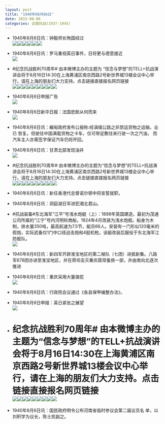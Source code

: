 ```yaml
---
layout: post
title: "1940年08月06日"
date: 2015-08-06
categories: 全面抗战(1937-1945)
---
```


<meta name="referrer" content="no-referrer" />

- 1940年8月6日讯：钟毅师长殉国经过 <br/><img src="https://ww3.sinaimg.cn/large/aca367d8jw1eutaexyxr4j204f0e574p.jpg" /><img src="https://ww1.sinaimg.cn/large/aca367d8jw1eutaey5nycj206v0713yw.jpg" /><img src="https://ww4.sinaimg.cn/large/aca367d8jw1eutaey9pj0j20k8078abd.jpg" /><img src="https://ww2.sinaimg.cn/large/aca367d8jw1eutaeyckwnj20ix07675h.jpg" /><img src="https://ww2.sinaimg.cn/large/aca367d8jw1eutaeyj0nwj20ix07675h.jpg" /><img src="https://ww3.sinaimg.cn/large/aca367d8jw1eutaeydw1ij20es071757.jpg" />

- 1940年8月6日讯：罗马重视英日事件，日将更与德意接近 <br/><img src="https://ww2.sinaimg.cn/large/aca367d8jw1eut8oqbsr9j20c40kitcu.jpg" />

- #纪念抗战胜利70周年# 由本微博主办的主题为 “信念与梦想”的TELL+抗战演讲会将于8月16日14:30在上海黄浦区南京西路2号新世界城13楼会议中心举行，请在上海的朋友们大力支持。点击链接直接报名网页链接 <br/><img src="https://ww4.sinaimg.cn/large/aca367d8jw1eut7inybjvj20pa0vs430.jpg" /><img src="https://ww4.sinaimg.cn/large/aca367d8jw1eut7ioedmhj20os0zkwj7.jpg" /><img src="https://ww3.sinaimg.cn/large/aca367d8jw1eut7iojv3xj20pa0v8n26.jpg" /><img src="https://ww3.sinaimg.cn/large/aca367d8jw1eut7ioqy5pj20pa0wcq7a.jpg" /><img src="https://ww3.sinaimg.cn/large/aca367d8jw1eut7ip4lgwj21kw17mn32.jpg" /><img src="https://ww4.sinaimg.cn/large/aca367d8jw1eut7ipcj04j20pa0whaef.jpg" /><img src="https://ww2.sinaimg.cn/large/aca367d8jw1eut7iq62u6j20pa0wwdli.jpg" /><img src="https://ww2.sinaimg.cn/large/aca367d8jw1eut7iqfb3yj20pa0kbae9.jpg" /><img src="https://ww4.sinaimg.cn/large/aca367d8jw1eut7iqj134j20pa0w8gqi.jpg" />

- 1940年8月6日申报广告 <br/><img src="https://ww3.sinaimg.cn/large/aca367d8jw1eut6ys1figj20ph0hjtcw.jpg" />

- 1940年8月6日新华日报：法国悲剧从何而来 <br/><img src="https://ww2.sinaimg.cn/large/aca367d8jw1eut57rr0asj211p0hodn1.jpg" />

- 1940年8月6日讯：緬甸政府发布公报称:经滇缅公路之非禁运货物之运输，业已 恢复。但驶往中国满载货物之卡车，仅可带足敷往来行驶一次之汽油， 而汽车主人亦需签字保证汽车仍将开回。 

- 1940年8月6日讯：甘肃北部发现油井 <br/><img src="https://ww4.sinaimg.cn/large/aca367d8jw1euss85bd5gj20c605vwfi.jpg" />

- #纪念抗战胜利70周年#   由本微博主办的主题为“信念与梦想”的TELL+抗战演讲会将于8月16日14:30在上海黄浦区南京西路2号新世界城13楼会议中心举行，请在上海的朋友们大力支持。点击链接直接报名网页链接 <br/><img src="https://ww1.sinaimg.cn/large/aca367d8jw1eusrws716fj20zk0se438.jpg" /><img src="https://ww3.sinaimg.cn/large/aca367d8jw1eusrwsia15j208q06m3yz.jpg" /><img src="https://ww4.sinaimg.cn/large/aca367d8jw1eusrwsqdufj20gl0dcmyd.jpg" /><img src="https://ww1.sinaimg.cn/large/aca367d8jw1eusrwt0j35j20go0dbgn2.jpg" /><img src="https://ww4.sinaimg.cn/large/aca367d8jw1eusrwt8bu3j21kw16ygrk.jpg" /><img src="https://ww4.sinaimg.cn/large/aca367d8jw1eusrwthraxj20pa0ktdl3.jpg" /><img src="https://ww2.sinaimg.cn/large/aca367d8jw1eusrwtj3o5j20pa0khjvh.jpg" /><img src="https://ww1.sinaimg.cn/large/aca367d8jw1eusrwtq7o4j20pa0xh43h.jpg" /><img src="https://ww3.sinaimg.cn/large/aca367d8jw1eusrwtsw0bj20o90zkwih.jpg" />

- 1940年8月6日讯：新任香港代总督诺尔顿中将宣誓就职。 

- 1940年8月6日讯：洞庭湖日军进犯湘北君山。 

- #抗战装备#东北海军“江平”号浅水炮艇（上）：1898年英国建造，最初为茂通公司所属的“江宁”号内河明轮商船，1924年4月改装为浅水炮舰。船身为木制，排水量350吨，最高航速为7.5节，艇员66人。安装有一门形似120毫米的假炮，实际武备仅1门中口径迫击炮和4挺机枪。该艇改装后服役于东北海军江防舰队。 <br/><img src="https://ww2.sinaimg.cn/large/aca367d8jw1eusnw3uj8sj20a0061aaq.jpg" />

- 1940年8月6日讯：新四军开辟淮宝地区的第二梯队（七团）进抵新集。八路军678团亦进至淮宝地区，并在蒋坝击灭秦庆霖常备旅一部，并由南向北逐次推进 

- 1940年8月6日讯：重庆采用大量骆驼 <br/><img src="https://ww4.sinaimg.cn/large/aca367d8jw1euslafdq3mj207i05sq3j.jpg" />

- 1940年8月6日讯：行政院会议通过《各县保甲编整办法》。 

- 1940年8月6日申报：英日紧张之展望 <br/><img src="https://ww1.sinaimg.cn/large/aca367d8jw1eusjjml5ffj20os0xo1bg.jpg" />

- # 纪念抗战胜利70周年#  由本微博主办的主题为“信念与梦想”的TELL+抗战演讲会将于8月16日14:30在上海黄浦区南京西路2号新世界城13楼会议中心举行，请在上海的朋友们大力支持。点击链接直接报名网页链接 <br/><img src="https://ww3.sinaimg.cn/large/aca367d8jw1eusj8oa2l2j20zk0uqjvx.jpg" /><img src="https://ww4.sinaimg.cn/large/aca367d8jw1eusj8of70vj20zk0r0wh6.jpg" /><img src="https://ww1.sinaimg.cn/large/aca367d8jw1eusj8ol1itj20ql0zkgof.jpg" /><img src="https://ww4.sinaimg.cn/large/aca367d8jw1eusj8oul4qj20r60zkwi5.jpg" /><img src="https://ww1.sinaimg.cn/large/aca367d8jw1eusj8oz0gzj21kw14jahf.jpg" /><img src="https://ww3.sinaimg.cn/large/aca367d8jw1eusj8p4y8aj20ow0ixtb7.jpg" /><img src="https://ww1.sinaimg.cn/large/aca367d8jw1eusj8p64ooj20e10er0u6.jpg" /><img src="https://ww4.sinaimg.cn/large/aca367d8jw1eusj8p6vacj209i064dg7.jpg" /><img src="https://ww4.sinaimg.cn/large/aca367d8jw1eusj8pj1mrj20zk0qfwj7.jpg" />

- 1940年8月6日讯：国民政府明令公布河南省临时参议会第二届议员名 单，以刘积学为议长，陈士凯副之。 

